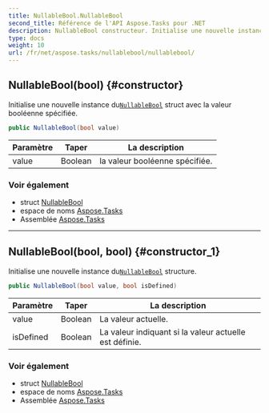 ```yaml
---
title: NullableBool.NullableBool
second_title: Référence de l'API Aspose.Tasks pour .NET
description: NullableBool constructeur. Initialise une nouvelle instance duNullableBool struct avec la valeur booléenne spécifiée.
type: docs
weight: 10
url: /fr/net/aspose.tasks/nullablebool/nullablebool/
---
```

## NullableBool(bool) {#constructor}

Initialise une nouvelle instance du[`NullableBool`](../) struct avec la valeur booléenne spécifiée.

```csharp
public NullableBool(bool value)
```

| Paramètre | Taper | La description |
| --- | --- | --- |
| value | Boolean | la valeur booléenne spécifiée. |

### Voir également

* struct [NullableBool](../)
* espace de noms [Aspose.Tasks](../../nullablebool/)
* Assemblée [Aspose.Tasks](../../../)

---

## NullableBool(bool, bool) {#constructor_1}

Initialise une nouvelle instance du[`NullableBool`](../) structure.

```csharp
public NullableBool(bool value, bool isDefined)
```

| Paramètre | Taper | La description |
| --- | --- | --- |
| value | Boolean | La valeur actuelle. |
| isDefined | Boolean | La valeur indiquant si la valeur actuelle est définie. |

### Voir également

* struct [NullableBool](../)
* espace de noms [Aspose.Tasks](../../nullablebool/)
* Assemblée [Aspose.Tasks](../../../)


